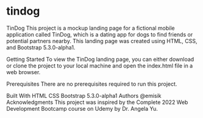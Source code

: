 # tindog
TinDog
This project is a mockup landing page for a fictional mobile application called TinDog, which is a dating app for dogs to find friends or potential partners nearby. This landing page was created using HTML, CSS, and Bootstrap 5.3.0-alpha1.

Getting Started
To view the TinDog landing page, you can either download or clone the project to your local machine and open the index.html file in a web browser.

Prerequisites
There are no prerequisites required to run this project.

Built With
HTML
CSS
Bootstrap 5.3.0-alpha1
Authors
@emisik
Acknowledgments
This project was inspired by the Complete 2022 Web Development Bootcamp course on Udemy by Dr. Angela Yu.



